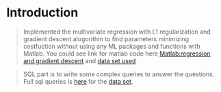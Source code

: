 # Introduction

> Implemented the multivariate regression with L1 regularization and gradient descent alogorithm to find parameters minimizing costfuction without using any ML packages and functions with Matlab. You could see link for matlab code here [Matlab:regression and gradient descent](https://github.com/ruijunwu/moloco-exercise/blob/master/Regression.md) and [data set used](https://github.com/ruijunwu/moloco-exercise/blob/master/regress.csv)


> SQL part is to write some complex queries to answer the questions. Full sql queries is [here](https://github.com/ruijunwu/moloco-exercise/blob/master/sql.md) for the [data set](https://github.com/ruijunwu/moloco-exercise/blob/master/Adops%20%26%20Data%20Scientist%20Sample%20Data.xlsx).
